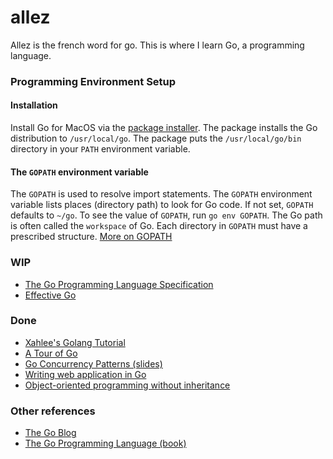 # allez
Allez is the french word for go. This is where I learn Go, a
programming language.

### Programming Environment Setup

#### Installation
Install Go for MacOS via the [package installer][installer]. The
package installs the Go distribution to `/usr/local/go`. The package
puts the `/usr/local/go/bin` directory in your `PATH` environment
variable.

#### The `GOPATH` environment variable
The `GOPATH` is used to resolve import statements. The `GOPATH`
environment variable lists places (directory path) to look for Go
code. If not set, `GOPATH` defaults to `~/go`. To see the value of
`GOPATH`, run `go env GOPATH`. The Go path is often called the
`workspace` of Go. Each directory in `GOPATH` must have a prescribed
structure. [More on GOPATH][gopath]

### WIP
- [The Go Programming Language Specification][spec]
- [Effective Go][effective]

### Done
- [Xahlee's Golang Tutorial][xah]
- [A Tour of Go][tour]
- [Go Concurrency Patterns (slides)][patterns]
- [Writing web application in Go][gowiki]
- [Object-oriented programming without inheritance][oop]

### Other references
- [The Go Blog][goblog]
- [The Go Programming Language (book)][gopl]

[installer]: https://www.golang.org/dl
[gopath]: https://golang.org/cmd/go/#hdr-GOPATH_environment_variable
[spec]: https://golang.google.cn/ref/spec
[effective]: https://golang.org/doc/effective_go.html
[xah]: http://xahlee.info/golang/golang_index.html
[tour]: https://tour.golang.org/list
[patterns]: https://talks.golang.org/2012/concurrency.slide
[gowiki]: https://github.com/admacro/gowiki
[oop]: https://yourbasic.org/golang/inheritance-object-oriented/
[gopl]: https://www.gopl.io
[goblog]: https://blog.golang.org/index
